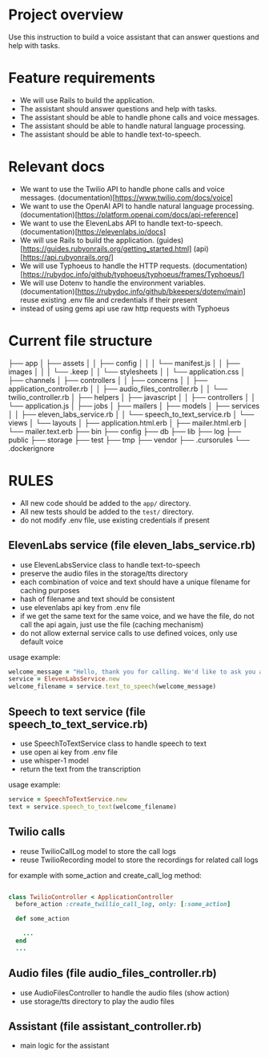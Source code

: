 # Project overview

Use this instruction to build a voice assistant that can answer questions and help with tasks.

# Feature requirements

- We will use Rails to build the application.
- The assistant should answer questions and help with tasks.
- The assistant should be able to handle phone calls and voice messages.
- The assistant should be able to handle natural language processing.
- The assistant should be able to handle text-to-speech.

# Relevant docs

- We want to use the Twilio API to handle phone calls and voice messages.
  (documentation)[https://www.twilio.com/docs/voice]
- We want to use the OpenAI API to handle natural language processing.
  (documentation)[https://platform.openai.com/docs/api-reference]
- We want to use the ElevenLabs API to handle text-to-speech.
  (documentation)[https://elevenlabs.io/docs]
- We will use Rails to build the application.
  (guides)[https://guides.rubyonrails.org/getting_started.html]
  (api)[https://api.rubyonrails.org/]
- We will use Typhoeus to handle the HTTP requests.
  (documentation)[https://rubydoc.info/github/typhoeus/typhoeus/frames/Typhoeus/]
- We will use Dotenv to handle the environment variables.
  (documentation)[https://rubydoc.info/github/bkeepers/dotenv/main]
  reuse existing .env file and credentials if their present
- instead of using gems api use raw http requests with Typhoeus


# Current file structure

├── app
│   ├── assets
│   │   ├── config
│   │   │   └── manifest.js
│   │   ├── images
│   │   │   └── .keep
│   │   └── stylesheets
│   │       └── application.css
│   ├── channels
│   ├── controllers
│   │   ├── concerns
│   │   ├── application_controller.rb
│   │   ├── audio_files_controller.rb
│   │   └── twilio_controller.rb
│   ├── helpers
│   ├── javascript
│   │   ├── controllers
│   │   └── application.js
│   ├── jobs
│   ├── mailers
│   ├── models
│   ├── services
│   │   ├── eleven_labs_service.rb
│   │   └── speech_to_text_service.rb
│   └── views
│       └── layouts
│           ├── application.html.erb
│           ├── mailer.html.erb
│           └── mailer.text.erb
├── bin
├── config
├── db
├── lib
├── log
├── public
├── storage
├── test
├── tmp
├── vendor
├── .cursorules
└── .dockerignore

# RULES

- All new code should be added to the `app/` directory.
- All new tests should be added to the `test/` directory.
- do not modify .env file, use existing credentials if present

## ElevenLabs service (file eleven_labs_service.rb)

- use ElevenLabsService class to handle text-to-speech
- preserve the audio files in the storage/tts directory
- each combination of voice and text should have a unique filename for caching purposes
- hash of filename and text should be consistent
- use elevenlabs api key from .env file
- if we get the same text for the same voice, and we have the file, do not call the api again, just use the file (caching mechanism)
- do not allow external service calls to use defined voices, only use default voice

usage example:

```ruby
welcome_message = "Hello, thank you for calling. We'd like to ask you a question."
service = ElevenLabsService.new
welcome_filename = service.text_to_speech(welcome_message)
```

## Speech to text service (file speech_to_text_service.rb)

- use SpeechToTextService class to handle speech to text
- use open ai key from .env file
- use whisper-1 model
- return the text from the transcription

usage example:

```ruby
service = SpeechToTextService.new
text = service.speech_to_text(welcome_filename)
```

## Twilio calls

- reuse TwilioCallLog model to store the call logs
- reuse TwilioRecording model to store the recordings for related call logs

for example with some_action and create_call_log method:

```ruby

class TwilioController < ApplicationController
  before_action :create_twillio_call_log, only: [:some_action]

  def some_action

    ...
  end
  ... 
```

## Audio files (file audio_files_controller.rb)

- use AudioFilesController to handle the audio files (show action)
- use storage/tts directory to play the audio files

## Assistant (file assistant_controller.rb)

- main logic for the assistant

